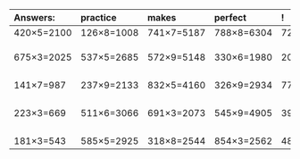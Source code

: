 | Answers: | practice | makes | perfect | ! |
| :--- | :--- | :--- | :--- | :--- |
| 420×5=2100 | 126×8=1008 | 741×7=5187 | 788×8=6304 | 722×3=2166 | 
|   |   |   |   |   | 
|   |   |   |   |   | 
|   |   |   |   |   | 
| 675×3=2025 | 537×5=2685 | 572×9=5148 | 330×6=1980 | 207×5=1035 | 
|   |   |   |   |   | 
|   |   |   |   |   | 
|   |   |   |   |   | 
|   |   |   |   |   | 
| 141×7=987 | 237×9=2133 | 832×5=4160 | 326×9=2934 | 779×7=5453 | 
|   |   |   |   |   | 
|   |   |   |   |   | 
|   |   |   |   |   | 
|   |   |   |   |   | 
| 223×3=669 | 511×6=3066 | 691×3=2073 | 545×9=4905 | 394×8=3152 | 
|   |   |   |   |   | 
|   |   |   |   |   | 
|   |   |   |   |   | 
|   |   |   |   |   | 
| 181×3=543 | 585×5=2925 | 318×8=2544 | 854×3=2562 | 482×9=4338 | 
